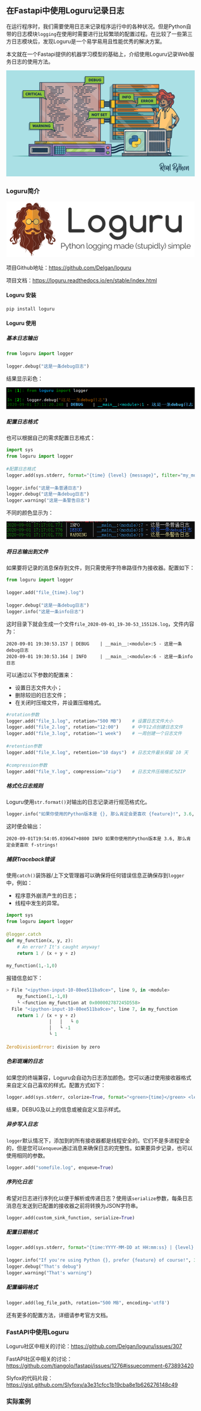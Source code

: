 ## 在Fastapi中使用Loguru记录日志

在运行程序时，我们需要使用日志来记录程序运行中的各种状况。但是Python自带的日志模块`logging`在使用时需要进行比较繁琐的配置过程。在比较了一些第三方日志模块后，发现Loguru是一个易学易用且性能优秀的解决方案。

本文就在一个Fastapi提供的机器学习模型的基础上，介绍使用Loguru记录Web服务日志的使用方法。

![](img/Python-Logging-A-Stroll-Through-The-Source-Code_Watermarked.png)



### Loguru简介

![](img/logo.png)

项目Github地址：https://github.com/Delgan/loguru

项目文档：https://loguru.readthedocs.io/en/stable/index.html

#### Loguru 安装

```python
pip install loguru
```

#### Loguru 使用

##### 基本日志输出

```python
from loguru import logger

logger.debug("这是一条debug日志")
```

结果显示彩色：

![image-20200901171224730](img/image-20200901171224730.png)

##### 配置日志格式

也可以根据自己的需求配置日志格式：

```python
import sys
from loguru import logger

#配置日志格式
logger.add(sys.stderr, format="{time} {level} {message}", filter="my_module", level="INFO")

logger.info("这是一条普通日志")
logger.debug("这是一条debug日志")
logger.warning("这是一条警告日志")
```

不同的颜色显示为：

![image-20200901171732221](img/image-20200901171732221.png)

##### 将日志输出到文件

如果要将记录的消息保存到文件，则只需使用字符串路径作为接收器。配置如下：

```python
from loguru import logger

logger.add("file_{time}.log")

logger.debug("这是一条debug日志")
logger.info("这是一条info日志")
```

这时目录下就会生成一个文件`file_2020-09-01_19-30-53_155126.log`，文件内容为：

```
2020-09-01 19:30:53.157 | DEBUG    | __main__:<module>:5 - 这是一条debug日志
2020-09-01 19:30:53.164 | INFO     | __main__:<module>:6 - 这是一条info日志
```

可以通过以下参数的配置来：

- 设置日志文件大小；
- 删除较旧的日志文件；
- 在关闭时压缩文件，并设置压缩格式。

```python
#rotation参数
logger.add("file_1.log", rotation="500 MB")    # 设置日志文件大小
logger.add("file_2.log", rotation="12:00")     # 中午12点创建日志文件
logger.add("file_3.log", rotation="1 week")    # 一周创建一个日志文件

#retention参数
logger.add("file_X.log", retention="10 days")  # 日志文件最长保留 10 天

#compression参数
logger.add("file_Y.log", compression="zip")    # 日志文件压缩格式为ZIP
```

##### 格式化日志规则

Loguru使用`str.format()`对输出的日志记录进行规范格式化。

```python
logger.info("如果你使用的Python版本是 {}, 那么肯定会更喜欢 {feature}!", 3.6, feature="f-strings")
```

这时便会输出：

```
2020-09-01T19:54:05.039647+0800 INFO 如果你使用的Python版本是 3.6, 那么肯定会更喜欢 f-strings!
```

##### 捕获Traceback错误

使用`catch()`装饰器/上下文管理器可以确保将任何错误信息正确保存到`logger`中，例如：

- 程序意外崩溃产生的日志；
- 线程中发生的异常。

```python
import sys
from loguru import logger

@logger.catch
def my_function(x, y, z):
    # An error? It's caught anyway!
    return 1 / (x + y + z)

my_function(1,-1,0)
```

报错信息如下：

```python
> File "<ipython-input-10-80ee511ba9ce>", line 9, in <module>
    my_function(1,-1,0)
    └ <function my_function at 0x000002787245D558>
  File "<ipython-input-10-80ee511ba9ce>", line 7, in my_function
    return 1 / (x + y + z)
                │   │   └ 0
                │   └ -1
                └ 1

ZeroDivisionError: division by zero
```

##### 色彩斑斓的日志

如果您的终端兼容，Loguru会自动为日志添加颜色。您可以通过使用接收器格式来自定义自己喜欢的样式。配置方式如下：

```python
logger.add(sys.stderr, colorize=True, format="<green>{time}</green> <level>{message}</level>",level="DEBUG")
```

结果，DEBUG及以上的信息或被自定义显示样式。

##### 异步写入日志

`logger`默认情况下，添加到的所有接收器都是线程安全的。它们不是多进程安全的，但是您可以`enqueue`通过消息来确保日志的完整性。如果要异步记录，也可以使用相同的参数。

```python
logger.add("somefile.log", enqueue=True)
```

##### 序列化日志

希望对日志进行序列化以便于解析或传递日志？使用该`serialize`参数，每条日志消息在发送到已配置的接收器之前将转换为JSON字符串。

```python
logger.add(custom_sink_function, serialize=True)
```

##### 配置日期格式

```python
logger.add(sys.stderr, format="{time:YYYY-MM-DD at HH:mm:ss} | {level} | {message}",level="DEBUG")

logger.info("If you're using Python {}, prefer {feature} of course!", 3.6, feature="f-strings")
logger.debug("That's debug")
logger.warning("That's warning")
```

##### 配置编码格式

```python
logger.add(log_file_path, rotation="500 MB", encoding='utf8')
```

还有更多的配置方法，详细请参考官方文档。



### FastAPI中使用Loguru

Loguru社区中相关的讨论：https://github.com/Delgan/loguru/issues/307



FastAPI社区中相关的讨论：https://github.com/tiangolo/fastapi/issues/1276#issuecomment-673893420



Slyfox的代码片段：https://gist.github.com/Slyfoxy/a3e31cfcc1b19cba8e1b626276148c49





### 实际案例





